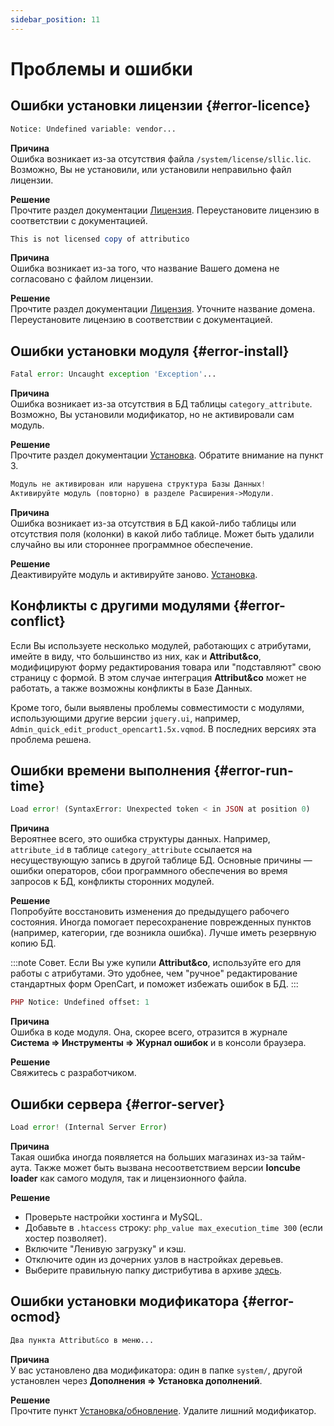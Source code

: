 ```yaml
---
sidebar_position: 11
---
```


# Проблемы и ошибки

## Ошибки установки лицензии {#error-licence}

```php
Notice: Undefined variable: vendor...
```

**Причина**  
Ошибка возникает из-за отсутствия файла `/system/license/sllic.lic`. Возможно, Вы не установили, или установили неправильно файл лицензии.

**Решение**  
Прочтите раздел документации [Лицензия](/license/license-install.md). Переустановите лицензию в соответствии с документацией.

```php
This is not licensed copy of attributico
```

**Причина**  
Ошибка возникает из-за того, что название Вашего домена не согласовано с файлом лицензии.

**Решение**  
Прочтите раздел документации [Лицензия](/license/license-install.md). Уточните название домена. Переустановите лицензию в соответствии с документацией.

## Ошибки установки модуля {#error-install}

```php
Fatal error: Uncaught exception 'Exception'...
```

**Причина**  
Ошибка возникает из-за отсутствия в БД таблицы `category_attribute`. Возможно, Вы установили модификатор, но не активировали сам модуль.

**Решение**  
Прочтите раздел документации [Установка](/install.md). Обратите внимание на пункт 3.

```php
Модуль не активирован или нарушена структура Базы Данных!
Активируйте модуль (повторно) в разделе Расширения->Модули.
```

**Причина**  
Ошибка возникает из-за отсутствия в БД какой-либо таблицы или отсутствия поля (колонки) в какой либо таблице. Может быть удалили случайно вы или стороннее программное обеспечение.

**Решение**  
Деактивируйте модуль и активируйте заново. [Установка](/install.md).

## Конфликты с другими модулями {#error-conflict}

Если Вы используете несколько модулей, работающих с атрибутами, имейте в виду, что большинство из них, как и **Attribut&co**, модифицируют форму редактирования товара или "подставляют" свою страницу с формой. В этом случае интеграция **Attribut&co** может не работать, а также возможны конфликты в Базе Данных.

Кроме того, были выявлены проблемы совместимости с модулями, использующими другие версии `jquery.ui`, например, `Admin_quick_edit_product_opencart1.5x.vqmod`. В последних версиях эта проблема решена.

## Ошибки времени выполнения {#error-run-time}

```php
Load error! (SyntaxError: Unexpected token < in JSON at position 0)
```

**Причина**  
Вероятнее всего, это ошибка структуры данных. Например, `attribute_id` в таблице `category_attribute` ссылается на несуществующую запись в другой таблице БД. Основные причины — ошибки операторов, сбои программного обеспечения во время запросов к БД, конфликты сторонних модулей.

**Решение**  
Попробуйте восстановить изменения до предыдущего рабочего состояния. Иногда помогает пересохранение поврежденных пунктов (например, категории, где возникла ошибка). Лучше иметь резервную копию БД.

:::note
Совет.
Если Вы уже купили **Attribut&co**, используйте его для работы с атрибутами. Это удобнее, чем "ручное" редактирование стандартных форм OpenCart, и поможет избежать ошибок в БД.
:::

```php
PHP Notice: Undefined offset: 1
```

**Причина**  
Ошибка в коде модуля. Она, скорее всего, отразится в журнале **Система ⇒ Инструменты ⇒ Журнал ошибок** и в консоли браузера.

**Решение**  
Свяжитесь с разработчиком.

## Ошибки сервера {#error-server}

```php
Load error! (Internal Server Error)
```

**Причина**  
Такая ошибка иногда появляется на больших магазинах из-за тайм-аута. Также может быть вызвана несоответствием версии **Ioncube loader** как самого модуля, так и лицензионного файла.

**Решение**  

- Проверьте настройки хостинга и MySQL.
- Добавьте в `.htaccess` строку: `php_value max_execution_time 300` (если хостер позволяет).
- Включите "Ленивую загрузку" и кэш.
- Отключите один из дочерних узлов в настройках деревьев.
- Выберите правильную папку дистрибутива в архиве [здесь](/technical-specifications/archive-content.md).

## Ошибки установки модификатора {#error-ocmod}

```php
Два пункта Attribut&co в меню...
```

**Причина**  
У вас установлено два модификатора: один в папке `system/`, другой установлен через **Дополнения ⇒ Установка дополнений**.

**Решение**  
Прочтите пункт [Установка/обновление](/install.md). Удалите лишний модификатор.
